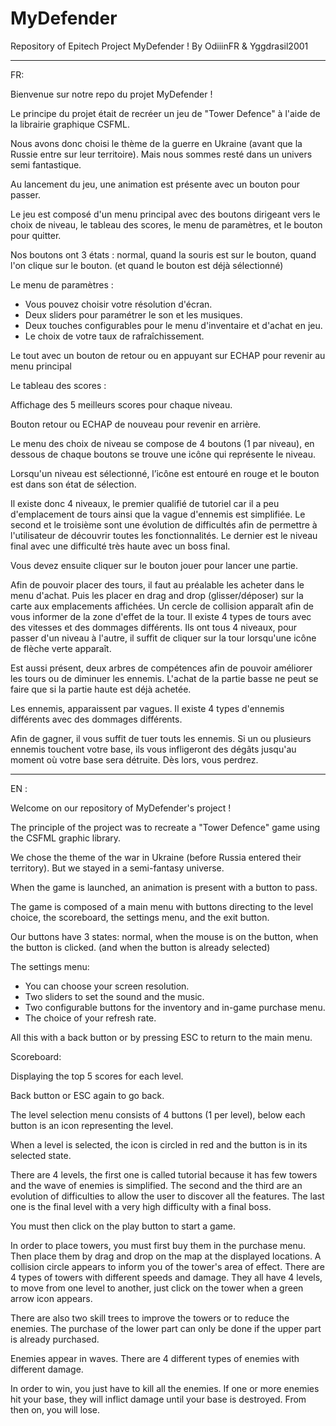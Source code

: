 # MyDefender
Repository of Epitech Project MyDefender ! By OdiiinFR &amp; Yggdrasil2001
___________________________________________________________________________________________________________________________________________________________

FR: 

Bienvenue sur notre repo du projet MyDefender ! 

Le principe du projet était de recréer un jeu de "Tower Defence" à l'aide de la librairie graphique CSFML.

Nous avons donc choisi le thème de la guerre en Ukraine (avant que la Russie entre sur leur territoire). Mais nous sommes resté dans un univers semi fantastique.

Au lancement du jeu, une animation est présente avec un bouton pour passer.

Le jeu est composé d'un menu principal avec des boutons dirigeant vers le choix de niveau, le tableau des scores, le menu de paramètres, et le bouton pour quitter.

Nos boutons ont 3 états : normal, quand la souris est sur le bouton, quand l'on clique sur le bouton. (et quand le bouton est déjà sélectionné)

Le menu de paramètres :

   - Vous pouvez choisir votre résolution d'écran.
   - Deux sliders pour paramétrer le son et les musiques.
   - Deux touches configurables pour le menu d'inventaire et d'achat en jeu.
   - Le choix de votre taux de rafraîchissement.

Le tout avec un bouton de retour ou en appuyant sur ECHAP pour revenir au menu principal

Le tableau des scores :

Affichage des 5 meilleurs scores pour chaque niveau.

Bouton retour ou ECHAP de nouveau pour revenir en arrière.

Le menu des choix de niveau se compose de 4 boutons (1 par niveau), en dessous de chaque boutons se trouve une icône qui représente le niveau.

Lorsqu'un niveau est sélectionné, l’icône est entouré en rouge et le bouton est dans son état de sélection.

Il existe donc 4 niveaux, le premier qualifié de tutoriel car il a peu d'emplacement de tours ainsi que la vague d'ennemis est simplifiée. Le second et le troisième sont une évolution de difficultés afin de permettre à l'utilisateur de découvrir toutes les fonctionnalités. Le dernier est le niveau final avec une difficulté très haute avec un boss final.

Vous devez ensuite cliquer sur le bouton jouer pour lancer une partie.

Afin de pouvoir placer des tours, il faut au préalable les acheter dans le menu d'achat. Puis les placer en drag and drop (glisser/déposer) sur la carte aux emplacements affichées. Un cercle de collision apparaît afin de vous informer de la zone d'effet de la tour. Il existe 4 types de tours avec des vitesses et des dommages différents. Ils ont tous 4 niveaux, pour passer d'un niveau à l'autre, il suffit de cliquer sur la tour lorsqu'une icône de flèche verte apparaît.

Est aussi présent, deux arbres de compétences afin de pouvoir améliorer les tours ou de diminuer les ennemis. L'achat de la partie basse ne peut se faire que si la partie haute est déjà achetée.

Les ennemis, apparaissent par vagues. Il existe 4 types d'ennemis différents avec des dommages différents.

Afin de gagner, il vous suffit de tuer touts les ennemis. Si un ou plusieurs ennemis touchent votre base, ils vous infligeront des dégâts jusqu'au moment où votre base sera détruite. Dès lors, vous perdrez.

___________________________________________________________________________________________________________________________________________________________

EN : 

Welcome on our repository of MyDefender's project !

The principle of the project was to recreate a "Tower Defence" game using the CSFML graphic library.

We chose the theme of the war in Ukraine (before Russia entered their territory). But we stayed in a semi-fantasy universe.

When the game is launched, an animation is present with a button to pass.

The game is composed of a main menu with buttons directing to the level choice, the scoreboard, the settings menu, and the exit button.

Our buttons have 3 states: normal, when the mouse is on the button, when the button is clicked. (and when the button is already selected)

The settings menu:

   - You can choose your screen resolution.
   - Two sliders to set the sound and the music.
   - Two configurable buttons for the inventory and in-game purchase menu.
   - The choice of your refresh rate.

All this with a back button or by pressing ESC to return to the main menu.

Scoreboard:

Displaying the top 5 scores for each level.

Back button or ESC again to go back.

The level selection menu consists of 4 buttons (1 per level), below each button is an icon representing the level.

When a level is selected, the icon is circled in red and the button is in its selected state.

There are 4 levels, the first one is called tutorial because it has few towers and the wave of enemies is simplified. The second and the third are an evolution of difficulties to allow the user to discover all the features. The last one is the final level with a very high difficulty with a final boss.

You must then click on the play button to start a game.

In order to place towers, you must first buy them in the purchase menu. Then place them by drag and drop on the map at the displayed locations. A collision circle appears to inform you of the tower's area of effect. There are 4 types of towers with different speeds and damage. They all have 4 levels, to move from one level to another, just click on the tower when a green arrow icon appears.

There are also two skill trees to improve the towers or to reduce the enemies. The purchase of the lower part can only be done if the upper part is already purchased.

Enemies appear in waves. There are 4 different types of enemies with different damage.

In order to win, you just have to kill all the enemies. If one or more enemies hit your base, they will inflict damage until your base is destroyed. From then on, you will lose.
